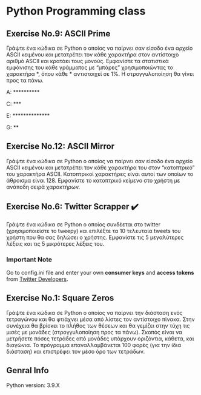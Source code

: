 # Python Programming class

## Exercise No.9: ASCII Prime

Γράψτε ένα κώδικα σε Python ο οποίος να παίρνει σαν είσοδο ένα αρχείο ASCII κειμένου και μετατρέπει τον κάθε χαρακτήρα στον αντίστοιχο αριθμό ASCII και κρατάει τους μονούς. Εμφανίστε τα στατιστικά εμφάνισης του κάθε γράμματος με “μπάρες” χρησιμοποιώντας το χαρακτήρα *, όπου κάθε * αντιστοιχεί σε 1%. Η στρογγυλοποίηση θα γίνει προς τα πάνω.

A: **********

C: ***

E: **************

G: **

## Exercise No.12: ASCII Mirror

Γράψτε ένα κώδικα σε Python ο οποίος να παίρνει σαν είσοδο ένα αρχείο ASCII κειμένου και μετατρέπει τον κάθε χαρακτήρα του στον “κατοπτρικό” του χαρακτήρα ASCII. Κατοπτρικοί χαρακτήρες είναι αυτοί των οποίων το άθροισμα είναι 128. Εμφανίστε το κατοπτρικό κείμενο στο χρήστη με ανάποδη σειρά χαρακτήρων.

## Exercise No.6: Twitter Scrapper :heavy_check_mark: 

Γράψτε ένα κώδικα σε Python ο οποίος συνδέεται στο twitter (χρησιμοποιείστε το tweepy) και επιλέξτε τα 10 τελευταία tweets του χρήστη που θα σας δηλώσει ο χρήστης. Εμφανίστε τις 5 μεγαλύτερες λέξεις και τις 5 μικρότερες λέξεις του.

### Important Note

Go to config.ini file and enter your own **consumer keys** and **access tokens** from [Twitter Developers](https://developer.twitter.com/en/portal/projects/).

## Exercise No.1: Square Zeros

Γράψτε ένα κώδικα σε Python ο οποίος να παίρνει την διάσταση ενός τετραγώνου και θα φτιάχνει μέσα από λίστες τον αντίστοιχο πίνακα. Στην συνέχεια θα βρίσκει το πλήθος των θέσεων και θα γεμίζει στην τύχη τις μισές με μονάδες (στρογγυλοποίηση προς τα πάνω). Σκοπός είναι να μετρήσετε πόσες τετράδες από μονάδες υπάρχουν οριζόντια, κάθετα, και διαγώνια. Το πρόγραμμα επαναλλαμβάνεται 100 φορές (για την ίδια διάσταση) και επιστρέφει τον μέσο όρο των τετράδων.


## Genral Info
Python version: 3.9.X
